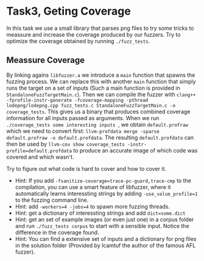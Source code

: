 Task3, Geting Coverage
======================

In this task we use a small library that parses png files to try some tricks to meassure and increase the coverage produced by our
fuzzers. Try to optimize the coverage obtained by running `./fuzz_tests`.

Meassure Coverage
-----------------
By linking agains `libfuzzer.a` we introduce a `main` function that spawns the fuzzing process. We can replace this with
another `main` function that simply runs the target on a set of inputs (Such a main function is provided in
`StandaloneFuzzTargetMain.c`). Then we can compile the fuzzer with `clang++ -fprofile-instr-generate -fcoverage-mapping -pthread lodepng/lodepng.cpp fuzz_tests.c StandaloneFuzzTargetMain.c -o coverage_tests`. This gives us a binary that produces combined coverage information for all inputs passed as arguments. When we run `./coverage_tests some interesting inputs `, we obtain `default.profraw` which we need to convert first: `llvm-profdata merge -sparse default.profraw -o default.profdata`. The resulting `default.profdata` can then be used by `llvm-cov show coverage_tests -instr-profile=default.profdata` to produce an accurate image of which code was covered and which wasn't.

Try to figure out what code is hard to cover and how to cover it.

* Hint:  If you add `-fsanitize-coverage=trace-pc-guard,trace-cmp` to the compilation, you can use a smart feature of
  libfuzzer, where it automatically learns interessting strings by adding `-use_value_profile=1` to the fuzzing command
  line.
* Hint: add `-workers=4 -jobs=4` to spawn more fuzzing threads.
* Hint: get a dictionary of interessting strings and add `dict=some.dict`
* Hint: get an set of example images (or even just one) in a corpus folder and run `./fuzz_tests corpus` to start with a
  sensible input. Notice the difference in the coverage found.
* Hint: You can find a extensive set of inputs and a dictionary for png files in the solution folder (Provided by lcamtuf the author of the famous AFL fuzzer). 
